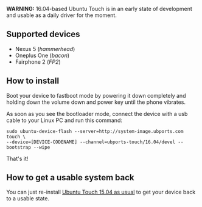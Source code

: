 **WARNING:** 16.04-based Ubuntu Touch is in an early state of development and usable as a daily driver for the moment.

## Supported devices

 - Nexus 5 (*hammerhead*)
 - Oneplus One (*bacon*)
 - Fairphone 2 (*FP2*)

## How to install

Boot your device to fastboot mode by powering it down completely and holding down the volume down and power key until the phone vibrates.

As soon as you see the bootloader mode, connect the device with a usb cable to your Linux PC and run this command:

```
sudo ubuntu-device-flash --server=http://system-image.ubports.com touch \
--device=[DEVICE-CODENAME] --channel=ubports-touch/16.04/devel --bootstrap --wipe
```

That's it!

## How to get a usable system back

You can just re-install [Ubuntu Touch 15.04 as usual](https://wiki.ubports.com/wiki/How-to-install-UBports-on-your-device) to get your device back to a usable state.